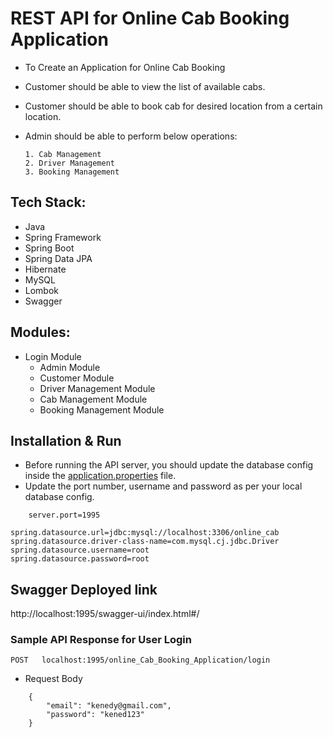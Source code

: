 # REST API for Online Cab Booking Application

* To Create an Application for Online Cab Booking 

* Customer should be able to view the list of available cabs.

* Customer should be able to book cab for desired location from a certain location. 

* Admin should be able to perform below operations:

      1. Cab Management 
      2. Driver Management
      3. Booking Management

## Tech Stack:

* Java
* Spring Framework
* Spring Boot
* Spring Data JPA
* Hibernate
* MySQL
* Lombok
* Swagger

## Modules:

  * Login Module
	* Admin Module
	* Customer Module
	* Driver Management Module
	* Cab Management Module
	* Booking Management Module

## Installation & Run

* Before running the API server, you should update the database config inside the [application.properties](https://github.com/Samrat-Sinha/Online-Cab-Booking-Application/blob/main/Online_Cab_Project/pom.xml) file. 
* Update the port number, username and password as per your local database config.

```
    server.port=1995

spring.datasource.url=jdbc:mysql://localhost:3306/online_cab
spring.datasource.driver-class-name=com.mysql.cj.jdbc.Driver
spring.datasource.username=root
spring.datasource.password=root

```

## Swagger Deployed link
http://localhost:1995/swagger-ui/index.html#/

### Sample API Response for User Login

`POST   localhost:1995/online_Cab_Booking_Application/login`

* Request Body

```
    {
        "email": "kenedy@gmail.com",
        "password": "kened123"
    }
    
  

 
